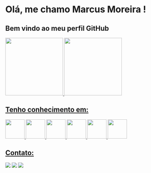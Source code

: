 # Olá, me chamo Marcus Moreira ! 
## Bem vindo ao meu perfil GitHub 

<div>
<a href="https://github.com/MarcusVBMoreira">
<img loading="lazy" height="180em" src="https://github-readme-stats.vercel.app/api/top-langs/?username=MarcusVBMoreira&layout=compact&langs_count=7&theme=dracula"/>
<img loading="lazy" height="180em" src="https://github-readme-stats.vercel.app/api?username=MarcusVBMoreira&show_icons=true&theme=dracula&include_all_commits=true&count_private=true"/>
</div>

## Tenho conhecimento em:
<div>
  <img loading="lazy" src="https://cdn.jsdelivr.net/gh/devicons/devicon/icons/html5/html5-original-wordmark.svg" width="60" height="60" />
  <img loading="lazy" src="https://cdn.jsdelivr.net/gh/devicons/devicon/icons/css3/css3-original-wordmark.svg" width="60" height="60" />
  <img loading="lazy" src="https://cdn.jsdelivr.net/gh/devicons/devicon/icons/javascript/javascript-original.svg" width="60" height="60" />
  <img loading="lazy" src="https://cdn.jsdelivr.net/gh/devicons/devicon/icons/bootstrap/bootstrap-original-wordmark.svg" width="60" height="60"" />
  <img loading="lazy" src="https://cdn.jsdelivr.net/gh/devicons/devicon/icons/photoshop/photoshop-plain.svg" width="60" height="60" />
  <img loading="lazy" src="https://cdn.jsdelivr.net/gh/devicons/devicon/icons/wordpress/wordpress-original.svg" width="60" height="60" />
</div>


## Contato:
<div>
  <a href="https://www.instagram.com/marcus__vb/" target="_blank"><img loading="lazy" src="https://img.shields.io/badge/-Instagram-%23E4405F?style=for-the-badge&logo=instagram&logoColor=white" target="_blank"></a>
  <a href = "mailto:moreira.marcus.vb@gmail.com"><img loading="lazy" src="https://img.shields.io/badge/Gmail-D14836?style=for-the-badge&logo=gmail&logoColor=white" target="_blank"></a>
  <a href="https://www.linkedin.com/in/marcusvbmoreira/" target="_blank"><img loading="lazy" src="https://img.shields.io/badge/-LinkedIn-%230077B5?style=for-the-badge&logo=linkedin&logoColor=white" target="_blank"></a>
</div>
